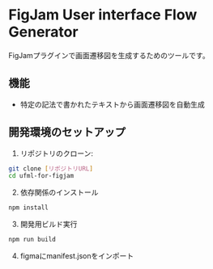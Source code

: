 # FigJam User interface Flow Generator

FigJamプラグインで画面遷移図を生成するためのツールです。

## 機能

- 特定の記法で書かれたテキストから画面遷移図を自動生成

## 開発環境のセットアップ

1. リポジトリのクローン:

```bash
git clone [リポジトリURL]
cd ufml-for-figjam
```

2. 依存関係のインストール

```bash
npm install
```

3. 開発用ビルド実行

```bash
npm run build
```

4. figmaにmanifest.jsonをインポート
